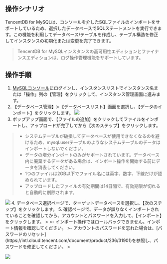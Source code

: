 ## 操作シナリオ
TencentDB for MySQLは、コンソールを介したSQLファイルのインポートをサポートしているため、選択したデータベースでSQLステートメントを実行できます。この機能を利用してデータベース/テーブルを作成し、テーブル構造を修正してインスタンスの初期化または変更を完了できます。
>TencentDB for MySQLインスタンスの高可用性エディションとファイナンスエディションは、ログ操作管理機能をサポートしています。

## 操作手順
1. [MySQLコンソール](https://console.cloud.tencent.com/cdb)にログインし、インスタンスリストでインスタンス名または「操作」列の【管理】をクリックして、インスタンス管理画面に進みます。
2. 【データベース管理】≻【データベースリスト】画面を選択し、【データのインポート】をクリックします。
![](https://main.qcloudimg.com/raw/a8854e74caebb9c69d831dc1583c10c0.png)
3. ポップアップ画面で、【ファイルの追加】をクリックしてファイルをインポートし、アップロードが完了してから【次のステップ】をクリックします。
>
>- システムテーブルが破損してデータベースが使用できなくなるのを避けるため、mysql.userテーブルのようなシステムテーブルのデータはインポートしないでください。 
>- データの増分インポートのみがサポートされています。データベース内に廃棄するデータがある場合は、インポート操作を開始する前にデータを消去してください。
>- 1つのファイルは2GB以下でファイル名には英字、数字、下線だけが認められています。
>- アップロードしたファイルの有効期間は14日間で、有効期限が切れると自動的に削除されます。
>
<img src="https://main.qcloudimg.com/raw/fd6c70707a8722ca64a87f71978e2a2a.png">
4. データベース選択ページで、ターゲットデータベースを選択し、【次のステップ】をクリックします。
5. 確認ページで、データが誤りなくインポートされていることを確認してから、アカウントとパスワードを入力して、【インポート】をクリックします。
>
>- インポート操作ではロールバックできません。インポート情報を確認してください。
>- アカウントのパスワードを忘れた場合は、[パスワードのリセット](https://intl.cloud.tencent.com/document/product/236/31901)を参照し、パスワードを修正してください。
>

![](https://main.qcloudimg.com/raw/e21ccbe6c1f0a95cd46b4387fea1fab1.png)

